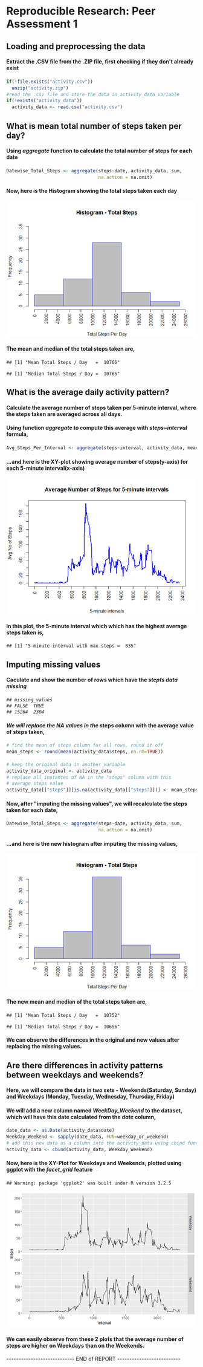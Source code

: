 # Reproducible Research: Peer Assessment 1


## Loading and preprocessing the data

#### Extract the .CSV file from the .ZIP file, first checking if they don't already exist

```r
if(!file.exists("activity.csv"))
  unzip("activity.zip")
#read the .csv file and store the data in activity_data variable
if(!exists("activity_data"))
  activity_data <- read.csv("activity.csv")
```


## What is mean total number of steps taken per day?

#### Using <i>aggregate</i> function to calculate the total number of steps for each date 

```r
Datewise_Total_Steps <- aggregate(steps~date, activity_data, sum, 
                                  na.action = na.omit)
```
#### Now, here is the Histogram showing the total steps taken each day
![](PA1_template_files/figure-html/histogram_total_steps-1.png)<!-- -->

#### The mean and median of the total steps taken are, 

```
## [1] "Mean Total Steps / Day   =  10766"
```

```
## [1] "Median Total Steps / Day =  10765"
```

## What is the average daily activity pattern?

#### Calculate the average number of steps taken per 5-minute interval, where the steps taken are averaged across all days.

#### Using function <i>aggregate</i> to compute this average with <i>steps~interval</i> formula,

```r
Avg_Steps_Per_Interval <- aggregate(steps~interval, activity_data, mean, na.action = na.omit)
```
#### ...and here is the XY-plot showing average number of steps(y-axis) for each 5-minute interval(x-axis)
![](PA1_template_files/figure-html/xy_plot_avg_steps-1.png)<!-- -->

#### In this plot, the 5-minute interval which which has the highest average steps taken is,

```
## [1] "5-minute interval with max steps =  835"
```

## Imputing missing values

#### Caculate and show the number of rows which have the <i>stepts</is> data missing

```
## missing_values
## FALSE  TRUE 
## 15264  2304
```

#### We will replace the NA values in the </i>steps</i> column with the average value of steps taken, 

```r
# find the mean of steps column for all rows, round it off
mean_steps <- round(mean(activity_data$steps, na.rm=TRUE))

# keep the original data in another variable
activity_data_original <- activity_data
# replace all instances of NA in the "steps" column with this 
# average steps value
activity_data[["steps"]][is.na(activity_data[["steps"]])] <- mean_steps
```

#### Now, after "imputing the missing values", we will recalculate the steps taken for each date,

```r
Datewise_Total_Steps <- aggregate(steps~date, activity_data, sum, 
                                  na.action = na.omit)
```

#### ...and here is the new histogram after imputing the missing values,
![](PA1_template_files/figure-html/histogram_total_steps_new-1.png)<!-- -->

#### The new mean and median of the total steps taken are,

```
## [1] "Mean Total Steps / Day   =  10752"
```

```
## [1] "Median Total Steps / Day =  10656"
```

#### We can observe the differences in the original and new values after replacing the missing values.

## Are there differences in activity patterns between weekdays and weekends?

#### Here, we will compare the data in two sets - Weekends(Saturday, Sunday) and Weekdays (Monday, Tuesday, Wednesday, Thursday, Friday)


#### We will add a new column named <i>WeekDay_Weekend</i> to the dataset, which will have this date calculated from the <i>date</i> column,

```r
date_data <- as.Date(activity_data$date)
Weekday_Weekend <- sapply(date_data, FUN=weekday_or_weekend)
# add this new data as a column into the activity_data using cbind function
activity_data <- cbind(activity_data, Weekday_Weekend)
```

#### Now, here is the XY-Plot for Weekdays and Weekends, plotted using ggplot with the <i>facet_grid</i> feature

```
## Warning: package 'ggplot2' was built under R version 3.2.5
```

![](PA1_template_files/figure-html/weekday_weekend_plot-1.png)<!-- -->

#### We can easily observe from these 2 plots that the average number of steps are higher on Weekdays than on the Weekends.

---------------------------- END of REPORT --------------------------
